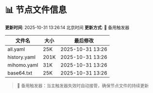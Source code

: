 # 📊 节点文件信息

**更新时间**: 2025-10-31 13:26:14 北京时间
**更新方式**: 🔄 备用触发器

| 文件名 | 大小 | 最后修改 |
|--------|------|----------|
| all.yaml | 25K | 2025-10-31 13:26 |
| history.yaml | 201K | 2025-10-31 13:26 |
| mihomo.yaml | 31K | 2025-10-31 13:26 |
| base64.txt | 25K | 2025-10-31 13:26 |

> 🔄 备用触发器：当主触发器失效时自动接管，确保节点文件的持续更新
